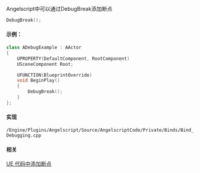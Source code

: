 



Angelscript中可以通过DebugBreak添加断点

```cpp
DebugBreak();
```

#### 示例：

```cpp
class ADebugExample : AActor
{
    UPROPERTY(DefaultComponent, RootComponent)
    USceneComponent Root;

    UFUNCTION(BlueprintOverride)
    void BeginPlay()
    {
        DebugBreak();
    }
};
```

#### 实现

`/Engine/Plugins/Angelscript/Source/AngelscriptCode/Private/Binds/Bind_Debugging.cpp`

#### 相关

[UE 代码中添加断点](#UE%20代码中添加断点)